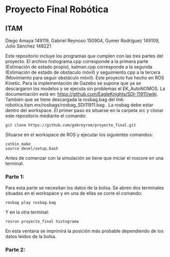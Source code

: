 # Proyecto Final Robótica 
## ITAM

Diego Amaya 149119, Gabriel Reynoso 150904, Gumer Rodríguez 149109, Julio Sánchez 148221

Este repositorio incluye los programas que cumplen con las tres partes del proyecto. El archivo histograma.cpp corresponde a la primera parte (Estimación de estado propio), kalman.cpp corresponde a la segunda (Estimación de estado de obstáculo móvil) y seguimiento.cpp a la tercera (Movimiento para seguir obstáculo móvil). Este proyecto fue hecho en ROS Kinetic. Para la implementación de Gazebo se supone que ya se descargaron los modelos y se ejecuta sin problemas el EK_AutoNOMOS. La documentación está en: https://github.com/EagleKnights/SDI-11911/wiki. También que se tiene descargada la rosbag.bag del link: robotica.itam.mx/rosbags/rosbag_SDI11911.bag . La rosbag debe estar dentro del workspace.
El primer paso es situarse en la carpeta src y clonar este repositorio mediante el comando:

```
git clone https://github.com/gabreyrom/proyecto_final.git
```
Situarse en el workspace de ROS y ejecutar los siguientes comandos:
```
catkin_make
source devel/setup.bash
```
Antes de comenzar con la simulación se tiene que iniciar el roscore en una terminal.

### Parte 1:
Para esta parte se necesitan los datos de la bolsa. Se abren dos terminales situadas en el workspace y en una de ellas se corre el comando:
```
rosbag play rosbag.bag
```
Y en la otra terminal:
```
rosrun proyecto_final histograma
```
En esta ventana se imprimirá la posición más probable dependiendo de los datos leídos de la bolsa.

### Parte 2:
